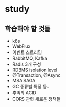# study

## 학습해야 할 것들

- k8s
- WebFlux
- 이벤트 스트리밍
- RabbitMQ, Kafka
- Radis 3개 구성
- RDBMS isolation level
- @Transaction, @Async
- MSA SAGA 
- GC 종류별 특징 등..
- 추억의 ACID
- CORS 관련 새로운 정책들
